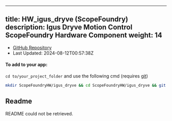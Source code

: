 
---
title: HW_igus_dryve (ScopeFoundry)
description: Igus Dryve Motion Control ScopeFoundry Hardware Component
weight: 14
---
- [GitHub Repository](https://github.com/ScopeFoundry/HW_igus_dryve)
- Last Updated: 2024-08-12T00:57:38Z


#### To add to your app:

`cd to/your_project_folder` and use the following cmd (requires [git](/docs/100_development/20_git/))

```bash
mkdir ScopeFoundryHW/igus_dryve && cd ScopeFoundryHW/igus_dryve && git init --initial-branch=master && git remote add upstream_ScopeFoundry https://github.com/ScopeFoundry/HW_igus_dryve && git pull upstream_ScopeFoundry master && cd ../..
```

## Readme
README could not be retrieved.
